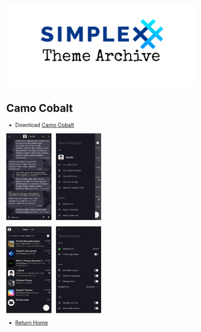 <img src="../resources/SxC_themeBanner.jpg">

# Camo Cobalt

* Download [Camo Cobalt](../themes/SxC_camoCobalt.theme)

<img src="../screenshots/SxC_camoCobalt01.jpg" width="120">&nbsp;&nbsp;&nbsp;<img src="../screenshots/SxC_camoCobalt02.jpg" width="120">

<img src="../screenshots/SxC_camoCobalt03.jpg" width="120">&nbsp;&nbsp;&nbsp;<img src="../screenshots/SxC_camoCobalt04.jpg" width="120">

* [Return Home](/)